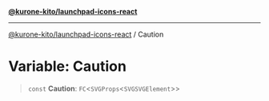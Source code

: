 [**@kurone-kito/launchpad-icons-react**](../README.md)

***

[@kurone-kito/launchpad-icons-react](../globals.md) / Caution

# Variable: Caution

> `const` **Caution**: `FC`\<`SVGProps`\<`SVGSVGElement`\>\>
